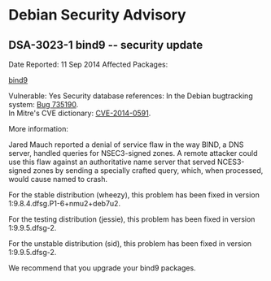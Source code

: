 
Debian Security Advisory
========================


DSA-3023-1 bind9 -- security update
-----------------------------------



Date Reported:
11 Sep 2014
Affected Packages:

[bind9](https://packages.debian.org/src:bind9)

Vulnerable:
Yes
Security database references:
In the Debian bugtracking system: [Bug 735190](https://bugs.debian.org/cgi-bin/bugreport.cgi?bug=735190).  
In Mitre's CVE dictionary: [CVE-2014-0591](https://security-tracker.debian.org/tracker/CVE-2014-0591).  

More information:

Jared Mauch reported a denial of service flaw in the way BIND, a DNS
server, handled queries for NSEC3-signed zones. A remote attacker could
use this flaw against an authoritative name server that served
NCES3-signed zones by sending a specially crafted query, which, when
processed, would cause named to crash.


For the stable distribution (wheezy), this problem has been fixed in
version 1:9.8.4.dfsg.P1-6+nmu2+deb7u2.


For the testing distribution (jessie), this problem has been fixed in
version 1:9.9.5.dfsg-2.


For the unstable distribution (sid), this problem has been fixed in
version 1:9.9.5.dfsg-2.


We recommend that you upgrade your bind9 packages.





